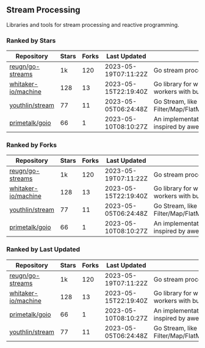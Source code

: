 ## Stream Processing

Libraries and tools for stream processing and reactive programming.

### Ranked by Stars

| Repository | Stars | Forks | Last Updated | Description | 
|------------|-------|-------|--------------|-------------|
| [reugn/go-streams](https://github.com/reugn/go-streams) | 1k | 120 | 2023-05-19T07:11:22Z |  Go stream processing library. |
| [whitaker-io/machine](https://github.com/whitaker-io/machine) | 128 | 13 | 2023-05-15T22:19:40Z |  Go library for writing and generating stream workers with built in metrics and traceability. |
| [youthlin/stream](https://github.com/youthlin/stream) | 77 | 11 | 2023-05-05T06:24:48Z |  Go Stream, like Java 8 Stream: Filter/Map/FlatMap/Peek/Sorted/ForEach/Reduce... |
| [primetalk/goio](https://github.com/primetalk/goio) | 66 | 1 | 2023-05-10T08:10:27Z |  An implementation of IO, Stream, Fiber for Golang, inspired by awesome Scala libraries cats and fs2. |

### Ranked by Forks

| Repository | Stars | Forks | Last Updated | Description | 
|------------|-------|-------|--------------|-------------|
| [reugn/go-streams](https://github.com/reugn/go-streams) | 1k | 120 | 2023-05-19T07:11:22Z |  Go stream processing library. |
| [whitaker-io/machine](https://github.com/whitaker-io/machine) | 128 | 13 | 2023-05-15T22:19:40Z |  Go library for writing and generating stream workers with built in metrics and traceability. |
| [youthlin/stream](https://github.com/youthlin/stream) | 77 | 11 | 2023-05-05T06:24:48Z |  Go Stream, like Java 8 Stream: Filter/Map/FlatMap/Peek/Sorted/ForEach/Reduce... |
| [primetalk/goio](https://github.com/primetalk/goio) | 66 | 1 | 2023-05-10T08:10:27Z |  An implementation of IO, Stream, Fiber for Golang, inspired by awesome Scala libraries cats and fs2. |

### Ranked by Last Updated

| Repository | Stars | Forks | Last Updated | Description | 
|------------|-------|-------|--------------|-------------|
| [reugn/go-streams](https://github.com/reugn/go-streams) | 1k | 120 | 2023-05-19T07:11:22Z |  Go stream processing library. |
| [whitaker-io/machine](https://github.com/whitaker-io/machine) | 128 | 13 | 2023-05-15T22:19:40Z |  Go library for writing and generating stream workers with built in metrics and traceability. |
| [primetalk/goio](https://github.com/primetalk/goio) | 66 | 1 | 2023-05-10T08:10:27Z |  An implementation of IO, Stream, Fiber for Golang, inspired by awesome Scala libraries cats and fs2. |
| [youthlin/stream](https://github.com/youthlin/stream) | 77 | 11 | 2023-05-05T06:24:48Z |  Go Stream, like Java 8 Stream: Filter/Map/FlatMap/Peek/Sorted/ForEach/Reduce... |

